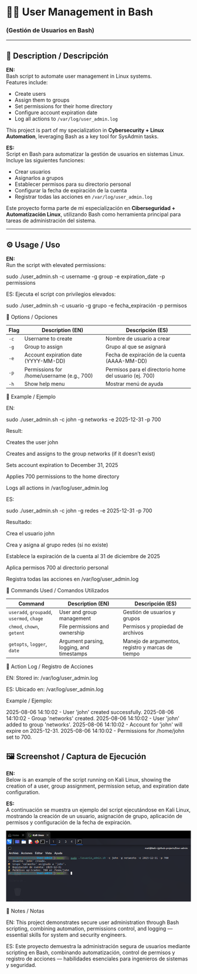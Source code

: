 # 🧑‍💻 User Management in Bash  
### (Gestión de Usuarios en Bash)

---

## 📌 Description / Descripción  

**EN:**  
Bash script to automate user management in Linux systems.  
Features include:  
- Create users  
- Assign them to groups  
- Set permissions for their home directory  
- Configure account expiration date  
- Log all actions to `/var/log/user_admin.log`  

This project is part of my specialization in **Cybersecurity + Linux Automation**, leveraging Bash as a key tool for SysAdmin tasks.  

**ES:**  
Script en Bash para automatizar la gestión de usuarios en sistemas Linux.  
Incluye las siguientes funciones:  
- Crear usuarios  
- Asignarlos a grupos  
- Establecer permisos para su directorio personal  
- Configurar la fecha de expiración de la cuenta  
- Registrar todas las acciones en `/var/log/user_admin.log`  

Este proyecto forma parte de mi especialización en **Ciberseguridad + Automatización Linux**, utilizando Bash como herramienta principal para tareas de administración del sistema.

---

## ⚙️ Usage / Uso  

**EN:**  
Run the script with elevated permissions:  

sudo ./user_admin.sh -c username -g group -e expiration_date -p permissions

ES:
Ejecuta el script con privilegios elevados:

sudo ./user_admin.sh -c usuario -g grupo -e fecha_expiración -p permisos

📘 Options / Opciones

| Flag | Description (EN)                           | Descripción (ES)                                       |
| ---- | ------------------------------------------ | ------------------------------------------------------ |
| `-c` | Username to create                         | Nombre de usuario a crear                              |
| `-g` | Group to assign                            | Grupo al que se asignará                               |
| `-e` | Account expiration date (YYYY-MM-DD)       | Fecha de expiración de la cuenta (AAAA-MM-DD)          |
| `-p` | Permissions for /home/username (e.g., 700) | Permisos para el directorio home del usuario (ej. 700) |
| `-h` | Show help menu                             | Mostrar menú de ayuda                                  |

📝 Example / Ejemplo

EN:

sudo ./user_admin.sh -c john -g networks -e 2025-12-31 -p 700

Result:

Creates the user john

Creates and assigns to the group networks (if it doesn’t exist)

Sets account expiration to December 31, 2025

Applies 700 permissions to the home directory

Logs all actions in /var/log/user_admin.log

ES:

sudo ./user_admin.sh -c john -g redes -e 2025-12-31 -p 700

Resultado:

Crea el usuario john

Crea y asigna al grupo redes (si no existe)

Establece la expiración de la cuenta al 31 de diciembre de 2025

Aplica permisos 700 al directorio personal

Registra todas las acciones en /var/log/user_admin.log

🧠 Commands Used / Comandos Utilizados

| Command                                   | Description (EN)                          | Descripción (ES)                                  |
| ----------------------------------------- | ----------------------------------------- | ------------------------------------------------- |
| `useradd`, `groupadd`, `usermod`, `chage` | User and group management                 | Gestión de usuarios y grupos                      |
| `chmod`, `chown`, `getent`                | File permissions and ownership            | Permisos y propiedad de archivos                  |
| `getopts`, `logger`, `date`               | Argument parsing, logging, and timestamps | Manejo de argumentos, registro y marcas de tiempo |

📁 Action Log / Registro de Acciones

EN:
Stored in: /var/log/user_admin.log

ES:
Ubicado en: /var/log/user_admin.log

Example / Ejemplo:

2025-08-06 14:10:02 - User 'john' created successfully.
2025-08-06 14:10:02 - Group 'networks' created.
2025-08-06 14:10:02 - User 'john' added to group 'networks'.
2025-08-06 14:10:02 - Account for 'john' will expire on 2025-12-31.
2025-08-06 14:10:02 - Permissions for /home/john set to 700.


## 🖼️ Screenshot / Captura de Ejecución  

**EN:**  
Below is an example of the script running on Kali Linux, showing the creation of a user, group assignment, permission setup, and expiration date configuration.  

**ES:**  
A continuación se muestra un ejemplo del script ejecutándose en Kali Linux, mostrando la creación de un usuario, asignación de grupo, aplicación de permisos y configuración de la fecha de expiración.  

<p align="center">
  <img src="./images/user_admin_run.png" width="720"/>
</p>

📘 Notes / Notas

EN:
This project demonstrates secure user administration through Bash scripting, combining automation, permissions control, and logging — essential skills for system and security engineers.

ES:
Este proyecto demuestra la administración segura de usuarios mediante scripting en Bash, combinando automatización, control de permisos y registro de acciones — habilidades esenciales para ingenieros de sistemas y seguridad.
